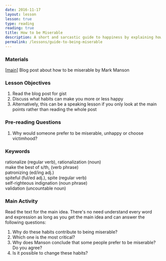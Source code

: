 ```yaml
---
date: 2016-11-17
layout: lesson
lesson: true
type: reading
reading: true
title: How to be Miserable
description: A short and sarcastic guide to happiness by explaining how to not be happy
permalink: /lessons/guide-to-being-miserable
---
```

### Materials 

[<a href="https://markmanson.net/the-guide-to-being-miserable" target="_blank">main</a>] Blog post about how to be miserable by Mark Manson  

### Lesson Objectives 

1. Read the blog post for gist 
2. Discuss what habits can make you more or less happy 
3. Alternatively, this can be a speaking lesson if you only look at the main points rather than reading the whole post

### Pre-reading Questions 

1. Why would someone prefer to be miserable, unhappy or choose victimhood?  

### Keywords 

rationalize (regular verb), rationalization (noun)  
make the best of s/th, (verb phrase)  
patronizing (ed/ing adj.)  
spiteful (ful/ed adj.), spite (regular verb)  
self-righteous indignation (noun phrase)  
validation (uncountable noun)  

### Main Activity 

Read the text for the main idea. There's no need understand every word and expression as long as you get the main idea and can answer the following questions: 

1. Why do these habits contribute to being miserable? 
2. Which one is the most critical? 
3. Why does Manson conclude that some people prefer to be miserable? Do you agree? 
4. Is it possible to change these habits? 